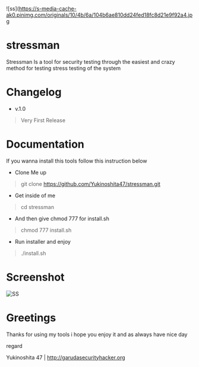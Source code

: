 ![ss](https://s-media-cache-ak0.pinimg.com/originals/10/4b/6a/104b6ae810dd24fed18fc8d21e9f92a4.jpg

# stressman
Stressman Is a tool for security testing through the easiest and crazy method for testing stress testing of the system

# Changelog
- v.1.0

> Very First Release

# Documentation

If you wanna install this tools follow this instruction below

- Clone Me up

> git clone https://github.com/Yukinoshita47/stressman.git

- Get inside of me 

> cd stressman

- And then give chmod 777 for install.sh

> chmod 777 install.sh

- Run installer and enjoy

> ./install.sh

# Screenshot

![SS](https://scontent-sin6-1.xx.fbcdn.net/v/t1.0-9/22528195_927985237355312_1694590288339466203_n.png?oh=ab04828945522beb0973295d2dde67e6&oe=5A653A71)

# Greetings

Thanks for using my tools i hope you enjoy it and as always have nice day 

regard

Yukinoshita 47 | http://garudasecurityhacker.org
